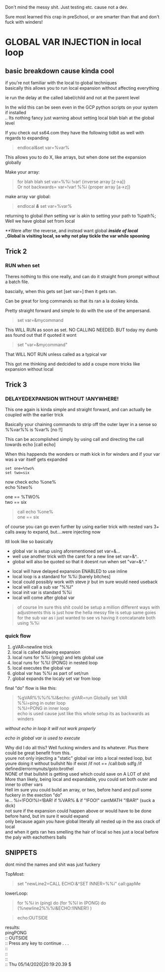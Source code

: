 
Don't mind the messy shit. Just testing etc. cause not a dev.  

Sure most learned this crap in preSchool, or are smarter than that and don't fuck with winders!
# GLOBAL VAR INJECTION in local loop  

## basic breakdown cause kinda cool

if you're not familiar with the local to global techniques  
basically this allows you to run local expansion without affecting everything  

ie run the delay at the called label/child and not at the parent level  

In the wild this can be seen even in the GCP python scripts on your system if installed  
.. Its nothing fancy just warning about setting local blah blah at the global level  

If you check out ss64.com they have the following tidbit as well with regards to expanding  

> endlocal&set var=%var%  

This allows you to do X, like arrays, but when done set the expansion globally  

Make your array:  
>for blah blah set var=%%i !var! {inverse array [z->a]}  
> Or not backwards= var=!var! %%i {proper array [a->z]} 

make array var global:  
> endlocal ***&*** set var=%var%  

returning to global *then* setting var is akin to setting your path to %path%;  
Well we have global set from local   

  
**Were after the reverse, and instead want global ***inside of local***   
___Global is visiting local, so why not play tickle the var while spooning__

## Trick 2 
### RUN when set

Theres nothing to this one really, and can do it straight from prompt without a batch file.  

bascially, when this gets set [set var=] then it gets ran.  

Can be great for long commands so that its ran a la doskey kinda.  

Pretty straight forward and simple to do with the use of the ampersand.  

>set var=&mycommand

This WILL RUN as soon as set. NO CALLING NEEDED. BUT today my dumb ass found out that if quoted it wont

>set "var=&mycommand"

That WILL NOT RUN unless called as a typical var  

This got me thinking and dedcided to add a coupe more tricks like expansion without local

## Trick 3
### DELAYEDEXPANSION WITHOUT !ANYWHERE!

This one again is kinda simple and straight forward, and can actually be coupled with the earlier trick  

Basically your chaining commands to strip off the outer layer in a sense so %%var%% is %var% [no !!]  

This can be accomplished simply by using call and directing the call towards echo [call echo]  

When this happends the wonders or math kick in for winders and if  your var was a var itself gets expanded  

    set one=%two%   
    set two=six   
    
now check
    echo %one%    
    echo %two%    

one == %TWO%  
two == six  
> call echo %one%  
one == six  

of course you can go even further by using earlier trick with nested vars 3+ calls away to expand, but....were injecting now  

itll look like so basically  
- global var is setup using aforementioned set var=&...  
- well use another trick with the caret for a new line set var=&^..  
- global will also be quoted so that it doesnt run when set "var=&^.."  

+ local will have delayed expansion ENABLED to use inline
+ local loop is a standard for %%i [barely bitches]
+ local could possibly work with steve jr but im sure would need useback
+ local will call a sub var "%%I"
+ local init var is standard %%i
+ local will come after global var

> of course Im sure this shit could be setup a million different ways with adjustments
> this is just how the hella messy file is setup
> same goies for the sub var as i just wanted to see vs having it concatanate both using %%i

### quick flow
1. gVAR=newline trick
2. local is called allowing expansion
3. local runs for %%i {ping} and lets global use
4. local runs for %%I {PONG} in nested loop
5. local executes the global var
6. global var has %%i as part of set/run
7. global expands the localy set var from loop

final "do" flow is like this:  
>   %gVAR%%%i%%I&echo:
gVAR=run Globally set VAR  
%%i=ping in outer loop  
%%I=PONG in inner loop  
echo is used cause just like this whole setup its as backwards as winders  

*without echo in loop it will not work properly*  

_echo in global var is used to execute_  

Why did I do all this? Well fucking winders and its whatever. Plus there could be great benefit from this.  
youre not only injecting a "static" global var into a local nested loop, but youre doing it without bullshit
No if exist /if not == /call:bob sdfg /if defined/errormynuts/goto:brothel  
NONE of that bullshit is getting used which could save on A LOT of shit  
More than likely, being local and expandable, you could set both outer and inner to other vars  
Hell im sure you could build an array, or two, before hand and pull some fuckery in the exection "do"  
ie... %i=!FOO!%I=!BAR! if %VAR% & if "!FOO!" cantMATH "!BAR!" (suck a dick)  
not sure if the expansion could happen above or would have to be done before hand, but im sure it would expand  
only because again you have global literally all nested up in the ass crack of local  
and when it gets ran hes smelling the hair of local so hes just a local before the paly with eachothers balls  


## SNIPPETS 
dont mind the names and shit was just fuckery  

TopMost:  

> set "newLine2=CALL ECHO:&^SET INNER=%%i"
> call:gapMe  

lowerLoop:  

> for %%i in (ping) do (for %%I in (PONG) do (%newline2%%%I&ECHO:!INNER!) )
  
> echo:OUTSIDE
  
results:  
pingPONG  
::	OUTSIDE  
::	Press any key to continue . . .    
::  
::  
::  
::	Thu 05/14/2020|20:19:20.39 $  
